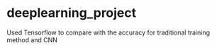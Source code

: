 # deeplearning_project
Used Tensorflow to compare with the accuracy for traditional training method and CNN
